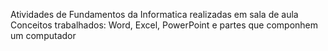 Atividades de Fundamentos da Informatica realizadas em sala de aula
Conceitos trabalhados: Word, Excel, PowerPoint e partes que componhem um computador
